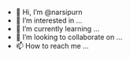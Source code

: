 - 👋 Hi, I’m @narsipurn
- 👀 I’m interested in ...
- 🌱 I’m currently learning ...
- 💞️ I’m looking to collaborate on ...
- 📫 How to reach me ...

<!---
narsipurn/narsipurn is a ✨ special ✨ repository because its `README.md` (this file) appears on your GitHub profile.
You can click the Preview link to take a look at your changes.
--->
